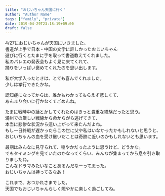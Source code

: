 ```yaml
---
title: "おじいちゃん天国に行く"
author: "Author Name"
tags: ["family", "private"]
date: 2019-04-29T23:18:19+09:00
draft: false
---
```


4/27におじいちゃんが天国にいきました。  
書道が上手で日本・中国の文学に詳しかったおじいちゃん  
遊びに行くとたまに手を取って書道教えてくれました。  
私のバレエの発表会もよく見に来てくれて、  
踊りをいっぱい褒めてくれたのを思い出します。

私が大学入ったときは、とても喜んでくれました。  
少しは孝行できたかな。  

認知症になってからは、誰かもわかってもらえず悲しくて、  
あんまり会いに行かなくてごめんね。  

たまに戦時中の話とかしてくれたのはきっと貴重な経験だったと思う。  
満州での厳しい戦線から命からがら逃げてきて、  
本当に悲惨な状況から這い上がって来たんだよね。  
もし一日終戦が遅かったらこの世に父や私はいなかったかもしれないと思うと、  
おじいちゃんの血を受け継いだことは奇跡に近いのかもしれないとも思います。  

最期はみんなに見守られて、穏やかだったように思うけど、どうかな。  
でもタイミングを見ていたのかなってくらい、みんなが集まってから息を引き取りましたね。  
こんなドラマみたいなことあるんだなーって思った。  
おじいちゃんは持ってるなあ！

これまで、おつかれさまでした。  
天国でもおじいちゃんらしく賑やかに楽しく過ごしてね。
